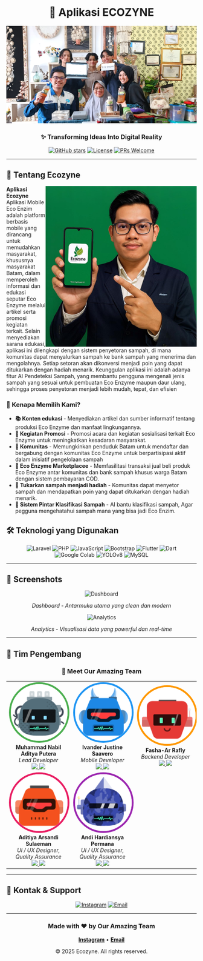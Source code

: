 <div align="center">

# 🌿 Aplikasi ECOZYNE

![Hero Banner](https://raw.githubusercontent.com/ECOZYNE/.github/main/images/hero-banner.jpg)

### ✨ Transforming Ideas Into Digital Reality

[![GitHub stars](https://img.shields.io/github/stars/yourusername/yourrepo?style=for-the-badge)](https://github.com/yourusername/yourrepo)
[![License](https://img.shields.io/badge/license-MIT-blue.svg?style=for-the-badge)](LICENSE)
[![PRs Welcome](https://img.shields.io/badge/PRs-welcome-brightgreen.svg?style=for-the-badge)](CONTRIBUTING.md)

</div>

---

## 📖 Tentang Ecozyne

<img align="right" src="https://raw.githubusercontent.com/ECOZYNE/.github/main/images/coding-workspace.jpg" width="400" alt="Coding Workspace"/>

**Aplikasi Ecozyne** Aplikasi Mobile Eco Enzim adalah platform berbasis mobile yang dirancang untuk memudahkan masyarakat, khususnya masyarakat Batam, dalam memperoleh informasi dan edukasi seputar Eco Enzyme melalui artikel serta promosi kegiatan terkait. Selain menyediakan sarana edukasi, aplikasi ini dilengkapi dengan sistem penyetoran sampah, di mana komunitas dapat menyalurkan sampah ke bank sampah yang menerima dan mengolahnya. Setiap setoran akan dikonversi menjadi poin yang dapat ditukarkan dengan hadiah menarik. Keunggulan aplikasi ini adalah adanya fitur AI Pendeteksi Sampah, yang membantu pengguna mengenali jenis sampah yang sesuai untuk pembuatan Eco Enzyme maupun daur ulang, sehingga proses penyetoran menjadi lebih mudah, tepat, dan efisien

### 🎯 Kenapa Memilih Kami?

- **📚 Konten edukasi** - Menyediakan artikel dan sumber informatif tentang produksi Eco Enzyme dan manfaat lingkungannya.
- **📢 Kegiatan Promosi** - Promosi acara dan kegiatan sosialisasi terkait Eco Enzyme untuk meningkatkan kesadaran masyarakat.
- **🤝 Komunitas** - Memungkinkan penduduk Batam untuk mendaftar dan bergabung dengan komunitas Eco Enzyme untuk berpartisipasi aktif dalam inisiatif pengelolaan sampah
- **🛒 Eco Enzyme Marketplacee** - Memfasilitasi transaksi jual beli produk Eco Enzyme antar komunitas dan bank sampah khusus warga Batam dengan sistem pembayaran COD.
- **🎁 Tukarkan sampah menjadi hadiah** - Komunitas dapat menyetor sampah dan mendapatkan poin yang dapat ditukarkan dengan hadiah menarik.
- **🤖 Sistem Pintar Klasifikasi Sampah** - AI bantu klasifikasi sampah, Agar pegguna mengehatahui sampah mana yang bisa jadi Eco Enzim.

## 🛠️ Teknologi yang Digunakan

<div align="center">

![Laravel](https://img.shields.io/badge/-Laravel-FF2D20?style=for-the-badge&logo=laravel&logoColor=white)
![PHP](https://img.shields.io/badge/-PHP-777BB4?style=for-the-badge&logo=php&logoColor=white)
![JavaScript](https://img.shields.io/badge/-JavaScript-F7DF1E?style=for-the-badge&logo=javascript&logoColor=black)
![Bootstrap](https://img.shields.io/badge/-Bootstrap-7952B3?style=for-the-badge&logo=bootstrap&logoColor=white)
![Flutter](https://img.shields.io/badge/-Flutter-02569B?style=for-the-badge&logo=flutter&logoColor=white)
![Dart](https://img.shields.io/badge/-Dart-0175C2?style=for-the-badge&logo=dart&logoColor=white)
![Google Colab](https://img.shields.io/badge/-Google%20Colab-F9AB00?style=for-the-badge&logo=google-colab&logoColor=black)
![YOLOv8](https://img.shields.io/badge/-YOLOv8-00FFFF?style=for-the-badge&logo=ai&logoColor=black)
![MySQL](https://img.shields.io/badge/-MySQL-4479A1?style=for-the-badge&logo=mysql&logoColor=white)

</div>

---


## 📸 Screenshots

<div align="center">
  <img src="./images/screenshot-dashboard.jpg" alt="Dashboard" width="80%"/>
  <p><i>Dashboard - Antarmuka utama yang clean dan modern</i></p>
</div>

<div align="center">
  <img src="./images/screenshot-analytics.jpg" alt="Analytics" width="80%"/>
  <p><i>Analytics - Visualisasi data yang powerful dan real-time</i></p>
</div>

---

## 👥 Tim Pengembang

<div align="center">

### 🌟 Meet Our Amazing Team

<table>
  <tr>
    <td align="center" width="200">
      <img src="https://raw.githubusercontent.com/ECOZYNE/.github/main/images/nabil.png" width="150" height="150" style="border-radius: 50%; border: 5px solid #4CAF50;" alt="Developer 1"/>
      <br />
      <b>Muhammad Nabil Aditya Putera</b>
      <br />
      <i>Lead Developer</i>
      <br />
      <a href="https://github.com/ahmadpratama">
        <img src="https://img.shields.io/badge/GitHub-100000?style=flat&logo=github&logoColor=white" />
      </a>
      <a href="https://linkedin.com/in/ahmadpratama">
        <img src="https://img.shields.io/badge/LinkedIn-0077B5?style=flat&logo=linkedin&logoColor=white" />
      </a>
    </td>
    <td align="center" width="200">
      <img src="https://raw.githubusercontent.com/ECOZYNE/.github/main/images/justine.png" width="150" height="150" style="border-radius: 50%; border: 5px solid #2196F3;" alt="Developer 2"/>
      <br />
      <b>Ivander Justine Saavero</b>
      <br />
      <i>Mobile Developer</i>
      <br />
      <a href="https://github.com/sitinurhaliza">
        <img src="https://img.shields.io/badge/GitHub-100000?style=flat&logo=github&logoColor=white" />
      </a>
      <a href="https://linkedin.com/in/sitinurhaliza">
        <img src="https://img.shields.io/badge/LinkedIn-0077B5?style=flat&logo=linkedin&logoColor=white" />
      </a>
    </td>
    <td align="center" width="200">
      <img src="https://raw.githubusercontent.com/ECOZYNE/.github/main/images/fasha.png" width="150" height="150" style="border-radius: 50%; border: 5px solid #FF9800;" alt="Developer 3"/>
      <br />
      <b>Fasha-Ar Rafly</b>
      <br />
      <i>Backend Developer</i>
      <br />
      <a href="https://github.com/budisantoso">
        <img src="https://img.shields.io/badge/GitHub-100000?style=flat&logo=github&logoColor=white" />
      </a>
      <a href="https://linkedin.com/in/budisantoso">
        <img src="https://img.shields.io/badge/LinkedIn-0077B5?style=flat&logo=linkedin&logoColor=white" />
      </a>
    </td>
  </tr>
  <tr>
    <td align="center" width="200">
      <img src="https://raw.githubusercontent.com/ECOZYNE/.github/main/images/adit.png" width="150" height="150" style="border-radius: 50%; border: 5px solid #E91E63;" alt="Developer 4"/>
      <br />
      <b>Aditiya Arsandi Sulaeman</b>
      <br />
      <i>UI / UX Designer, Quality Assurance</i>
      <br />
      <a href="https://github.com/dewilestari">
        <img src="https://img.shields.io/badge/GitHub-100000?style=flat&logo=github&logoColor=white" />
      </a>
      <a href="https://linkedin.com/in/dewilestari">
        <img src="https://img.shields.io/badge/LinkedIn-0077B5?style=flat&logo=linkedin&logoColor=white" />
      </a>
    </td>
    <td align="center" width="200">
      <img src="https://raw.githubusercontent.com/ECOZYNE/.github/main/images/hardi.png" width="150" height="150" style="border-radius: 50%; border: 5px solid #9C27B0;" alt="Developer 5"/>
      <br />
      <b>Andi Hardiansya Permana</b>
      <br />
      <i>UI / UX Designer, Quality Assurance</i>
      <br />
      <a href="https://github.com/rizkifirmansyah">
        <img src="https://img.shields.io/badge/GitHub-100000?style=flat&logo=github&logoColor=white" />
      </a>
      <a href="https://linkedin.com/in/rizkifirmansyah">
        <img src="https://img.shields.io/badge/LinkedIn-0077B5?style=flat&logo=linkedin&logoColor=white" />
      </a>
    </td>
    <td></td>
  </tr>
</table>

</div>

---

## 💬 Kontak & Support

<div align="center">

[![Instagram](https://img.shields.io/badge/Instagram-Follow-E4405F?style=for-the-badge&logo=instagram&logoColor=white)](https://instagram.com/ecozyne.id)
[![Email](https://img.shields.io/badge/Email-Contact-D14836?style=for-the-badge&logo=gmail&logoColor=white)](mailto:ecozyne@gmail.com)

</div>

---

<div align="center">

### Made with ❤️ by Our Amazing Team

**[Instagram](https://instagram.com/ecozyne.id)** • **[Email](mailto:ecozyne@gmail.com)**

© 2025 Ecozyne. All rights reserved.

</div>
